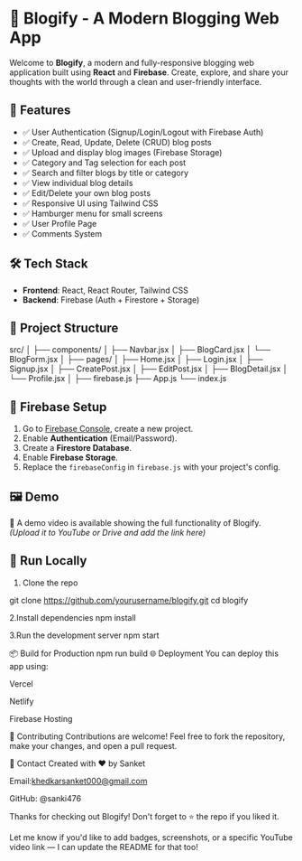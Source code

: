 # 📝 Blogify - A Modern Blogging Web App

Welcome to **Blogify**, a modern and fully-responsive blogging web application built using **React** and **Firebase**. Create, explore, and share your thoughts with the world through a clean and user-friendly interface.

## 🚀 Features

- ✅ User Authentication (Signup/Login/Logout with Firebase Auth)
- ✅ Create, Read, Update, Delete (CRUD) blog posts
- ✅ Upload and display blog images (Firebase Storage)
- ✅ Category and Tag selection for each post
- ✅ Search and filter blogs by title or category
- ✅ View individual blog details
- ✅ Edit/Delete your own blog posts
- ✅ Responsive UI using Tailwind CSS
- ✅ Hamburger menu for small screens
- ✅ User Profile Page
- ✅ Comments System

## 🛠 Tech Stack

- **Frontend**: React, React Router, Tailwind CSS
- **Backend**: Firebase (Auth + Firestore + Storage)

## 📁 Project Structure
src/ │ ├── components/ │ ├── Navbar.jsx │ ├── BlogCard.jsx │ └── BlogForm.jsx │ ├── pages/ │ ├── Home.jsx │ ├── Login.jsx │ ├── Signup.jsx │ ├── CreatePost.jsx │ ├── EditPost.jsx │ ├── BlogDetail.jsx │ └── Profile.jsx │ ├── firebase.js ├── App.js └── index.js


## 🔐 Firebase Setup

1. Go to [Firebase Console](https://console.firebase.google.com/), create a new project.
2. Enable **Authentication** (Email/Password).
3. Create a **Firestore Database**.
4. Enable **Firebase Storage**.
5. Replace the `firebaseConfig` in `firebase.js` with your project's config.

## 🖼️ Demo

🎥 A demo video is available showing the full functionality of Blogify.  
*(Upload it to YouTube or Drive and add the link here)*

## 🧪 Run Locally

1. Clone the repo
   
git clone https://github.com/yourusername/blogify.git
cd blogify

2.Install dependencies
npm install

3.Run the development server
npm start

📦 Build for Production
npm run build
🌐 Deployment
You can deploy this app using:

Vercel

Netlify

Firebase Hosting

🤝 Contributing
Contributions are welcome! Feel free to fork the repository, make your changes, and open a pull request.

📧 Contact
Created with ❤️ by Sanket

Email:khedkarsanket000@gmail.com

GitHub: @sanki476

Thanks for checking out Blogify! Don't forget to ⭐ the repo if you liked it.



Let me know if you'd like to add badges, screenshots, or a specific YouTube video link — I can update the README for that too!




